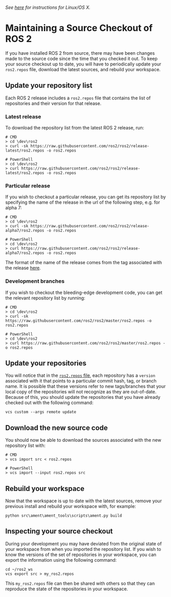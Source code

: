 _See [here](https://github.com/ros2/ros2/wiki/Maintaining-a-Source-Checkout-in-Linux-or-OS-X) for instructions for Linux/OS X._
# Maintaining a Source Checkout of ROS 2
If you have installed ROS 2 from source, there may have been changes made to the source code since the time that you checked it out.
To keep your source checkout up to date, you will have to periodically update your `ros2.repos` file, download the latest sources, and rebuild your workspace.

## Update your repository list
Each ROS 2 release includes a `ros2.repos` file that contains the list of repositories and their version for that release.

### Latest release
To download the repository list from the latest ROS 2 release, run:

```
# CMD
> cd \dev\ros2
> curl -sk https://raw.githubusercontent.com/ros2/ros2/release-latest/ros2.repos -o ros2.repos

# PowerShell
> cd \dev\ros2
> curl https://raw.githubusercontent.com/ros2/ros2/release-latest/ros2.repos -o ros2.repos
```

### Particular release
If you wish to checkout a particular release, you can get its repository list by specifying the name of the release in the url of the following step, e.g. for alpha 7:

```
# CMD
> cd \dev\ros2
> curl -sk https://raw.githubusercontent.com/ros2/ros2/release-alpha7/ros2.repos -o ros2.repos

# PowerShell
> cd \dev\ros2
> curl https://raw.githubusercontent.com/ros2/ros2/release-alpha7/ros2.repos -o ros2.repos
```

The format of the name of the release comes from the tag associated with the release [here](https://github.com/ros2/ros2/tags).

### Development branches
If you wish to checkout the bleeding-edge development code, you can get the relevant repository list by running:

```
# CMD
> cd \dev\ros2
> curl -sk https://raw.githubusercontent.com/ros2/ros2/master/ros2.repos -o ros2.repos

# PowerShell
> cd \dev\ros2
> curl https://raw.githubusercontent.com/ros2/ros2/master/ros2.repos -o ros2.repos
```


## Update your repositories
You will notice that in the [`ros2.repos` file](https://raw.githubusercontent.com/ros2/ros2/release-latest/ros2.repos), each repository has a `version` associated with it that points to a particular commit hash, tag, or branch name.
It is possible that these versions refer to new tags/branches that your local copy of the repositories will not recognize as they are out-of-date.
Because of this, you should update the repositories that you have already checked out with the following command:

```
vcs custom --args remote update
```


## Download the new source code
You should now be able to download the sources associated with the new repository list with:

```
# CMD
> vcs import src < ros2.repos

# PowerShell
> vcs import --input ros2.repos src
```

## Rebuild your workspace
Now that the workspace is up to date with the latest sources, remove your previous install and rebuild your workspace with, for example:

```
python src\ament\ament_tools\scripts\ament.py build
```

## Inspecting your source checkout
During your development you may have deviated from the original state of your workspace from when you imported the repository list.
If you wish to know the versions of the set of repositories in your workspace, you can export the information using the following command:

```
cd ~/ros2_ws
vcs export src > my_ros2.repos
```

This `my_ros2.repos` file can then be shared with others so that they can reproduce the state of the repositories in your workspace.